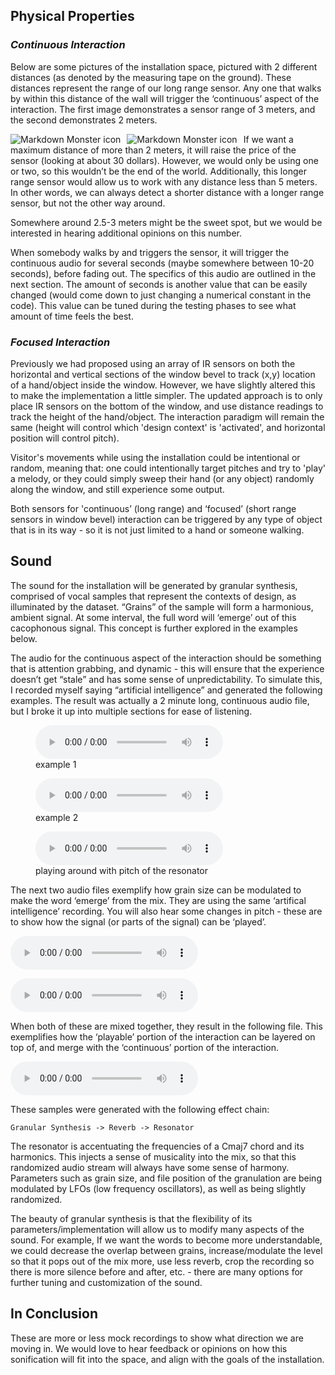 ## __Physical Properties__

### *Continuous  Interaction*
Below are some pictures of the installation space, pictured with 2 different distances (as denoted by the measuring tape on the ground). These distances represent the range of our long range sensor. Any one that walks by within this distance of the wall will trigger the ‘continuous’ aspect of the interaction. The first image demonstrates a sensor range of 3 meters, and the second demonstrates 2 meters.

 <img src="./IMG_5373.png"
     alt="Markdown Monster icon"
     style="float: left;
    margin-right: 10px;" />

<img src="./IMG_5374.png"
     alt="Markdown Monster icon"
     style="float: left; margin-right: 10px;" />


 If we want a maximum distance of more than 2 meters, it will raise the price of the sensor (looking at about 30 dollars). However, we would only be using one or two, so this wouldn’t be the end of the world. Additionally, this longer range sensor would allow us to work with any distance less than 5 meters. In other words, we can always detect a shorter distance with a longer range sensor, but not the other way around.

 Somewhere around 2.5-3 meters might be the sweet spot, but we would be interested in hearing additional opinions on this number.

 When somebody walks by and triggers the sensor, it will trigger the continuous audio for several seconds (maybe somewhere between 10-20 seconds), before fading out. The specifics of this audio are outlined in the next section. The amount of seconds is another value that can be easily changed (would come down to just changing a numerical constant in the code). This value can be tuned during the testing phases to see what amount of time feels the best. 

### *Focused Interaction*
 Previously we had proposed using an array of IR sensors on both the horizontal and vertical sections of the window bevel to track (x,y) location of a hand/object inside the window. However, we have slightly altered this to make the implementation a little simpler. The updated approach is to only place IR sensors on the bottom of the window, and use distance readings to track the height of the hand/object. The interaction paradigm will remain the same (height will control which 'design context' is 'activated', and horizontal position will control pitch).

 Visitor's movements while using the installation could be intentional or random, meaning that: one could intentionally target pitches and try to 'play' a melody, or they could simply sweep their hand (or any object) randomly along the window, and still experience some output.  

 Both sensors for 'continuous’ (long range) and ‘focused’ (short range sensors in window bevel) interaction can be triggered by any type of object that is in its way - so it is not just limited to a hand or someone walking.



## __Sound__
 The sound for the installation will be generated by granular synthesis, comprised of vocal samples that represent the contexts of design, as illuminated by the dataset. “Grains” of the sample will form a harmonious, ambient signal. At some interval, the full word will ‘emerge’ out of this cacophonous signal. This concept is further explored in the examples below. 

The audio for the continuous aspect of the interaction should be something that is attention grabbing, and dynamic - this will ensure that the experience doesn’t get “stale” and has some sense of unpredictability. To simulate this, I recorded myself saying “artificial intelligence” and generated the following examples. The result was actually a 2 minute long, continuous audio file, but I broke it up into multiple sections for ease of listening.
<figure>
<audio
    controls
    src="installation_sample_continuous_2.wav">
        Your browser does not support the
        <code>audio</code> element.
</audio>
<figcaption>example 1 </figcaption>
</figure>

<figure>
<audio
    controls
    src="installation_sample_continuous_3.wav">
        Your browser does not support the
        <code>audio</code> element.
</audio>
<figcaption>example 2</figcaption>
</figure>

<figure>
<audio
    controls
    src="installation_sample_continuous_pitch.wav">
        Your browser does not support the
        <code>audio</code> element.
</audio>
<figcaption>playing around with pitch of the resonator</figcaption>
</figure>

The next two audio files exemplify how grain size can be modulated to make the word ‘emerge’ from the mix. They are using the same ‘artifical intelligence’ recording. You will also hear some changes in pitch - these are to show how the signal (or parts of the signal) can be ‘played’.


<audio
    controls
    src="installation_sample_emerge_1.wav">
        Your browser does not support the
        <code>audio</code> element.
</audio>

<audio
    controls
    src="installation_sample_emerge_2.wav">
        Your browser does not support the
        <code>audio</code> element.
</audio>

When both of these are mixed together, they result in the following file. This exemplifies how the ‘playable’ portion of the interaction can be layered on top of, and merge with the ‘continuous’ portion of the interaction. 

<audio
    controls
    src="installation_sample_summation.wav">
        Your browser does not support the
        <code>audio</code> element.
</audio>

These samples were generated with the following effect chain: 

    Granular Synthesis -> Reverb -> Resonator

The resonator is accentuating the frequencies of a Cmaj7 chord and its harmonics. This injects a sense of musicality into the mix, so that this randomized audio stream will always have some sense of harmony. Parameters such as grain size, and file position of the granulation are being modulated by LFOs (low frequency oscillators), as well as being slightly randomized.

The beauty of granular synthesis is that the flexibility of its parameters/implementation will allow us to modify many aspects of the sound. For example, If we want the words to become more understandable, we could decrease the overlap between grains, increase/modulate the level so that it pops out of the mix more, use less reverb, crop the recording so there is more silence before and after, etc. - there are many options for further tuning and customization of the sound. 
## __In Conclusion__
These are more or less mock recordings to show what direction we are moving in. We would love to hear feedback or opinions on how this sonification will fit into the space, and align with the goals of the installation.
